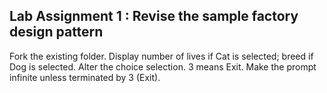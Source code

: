 ## Lab Assignment 1 : Revise the sample factory design pattern


Fork the existing folder.
 Display number of lives if Cat is selected; breed if Dog is selected.
 Alter the choice selection.  3 means Exit. Make the prompt infinite unless terminated by 3 (Exit).
